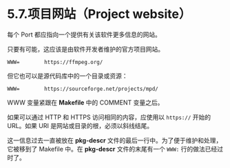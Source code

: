 # 5.7.项目网站（Project website）

每个 Port 都应指向一个提供有关该软件更多信息的网站。

只要有可能，这应该是由软件开发者维护的官方项目网站。

```shell-sessionl
WWW=		https://ffmpeg.org/
```

但它也可以是源代码库中的一个目录或资源：

```shell-sessionl
WWW=		https://sourceforge.net/projects/mpd/
```

WWW 变量紧跟在 **Makefile** 中的 COMMENT 变量之后。

如果可以通过 HTTP 和 HTTPS 访问相同的内容，应使用以 `https://`  开始的 URL。如果 URI 是网站或目录的根，必须以斜线结尾。

这一信息过去一直被放在 **pkg-descr** 文件的最后一行中。为了便于维护和处理， 它被移到了 Makefile 中。在 **pkg-descr** 文件的末尾有一个 `WWW:` 行的做法已经过时了。

